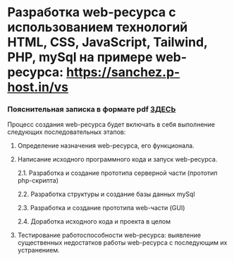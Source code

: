 # Разработка web-ресурса с использованием технологий HTML, CSS, JavaScript, Tailwind, PHP, mySql на примере web-ресурса: https://sanchez.p-host.in/vs

### Пояснительная записка в формате pdf [ЗДЕСЬ](/doc/Итоговая_работа_Сталидзанс_КВ.pdf)

Процесс создания web-ресурса будет включать в себя выполнение следующих последовательных этапов:

1. Определение назначения web-ресурса, его функционала.

2. Написание исходного программного кода и запуск web-ресурса.

   2.1. Разработка и создание прототипа серверной части (прототип php-скрипта)

   2.2. Разработка структуры и создание базы данных mySql

   2.3. Разработка и создание прототипа web-части (GUI)

   2.4. Доработка исходного кода и проекта в целом

3. Тестирование работоспособности web-ресурса: выявление существенных недостатков работы web-ресурса с последующим их устранением.
